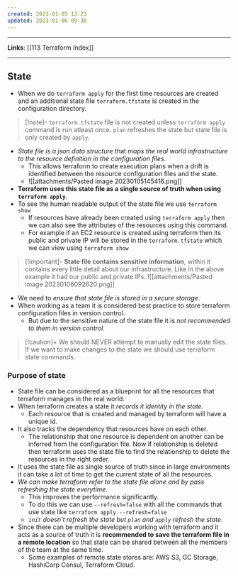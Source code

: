 ```yaml
---
created: 2023-01-05 13:23
updated: 2023-01-06 09:30
---
```

---
**Links**: [[113 Terraform Index]]

---
## State
- When we do `terraform apply` for the first time resources are created and an additional state file `terraform.tfstate` is created in the configuration directory.

> [!note]- `terraform.tfstate` file is not created unless `terraform apply` command is run atleast once.
> `plan` refreshes the state but state file is only created by `apply`.

- *State file is a json data structure* that *maps the real world infrastructure to the resource definition in the configuration files*.
	- This allows terraform to create execution plans when a drift is identified between the resource configuration files and the state.
	- ![[attachments/Pasted image 20230105145416.png]]
- **Terraform uses this state file as a single source of truth when using `terraform apply`**.
- To see the human readable output of the state file we use `terraform show`
	- If resources have already been created using `terraform apply` then we can also see the attributes of the resources using this command.
	- For example if an EC2 resource is created using terraform then its public and private IP will be stored in the `terraform.tfstate` which we can view using `terraform show`

> [!important]- **State file contains sensitive information**, within it contains every little detail about our infrastructure.
> Like in the above example it had our public and private IPs.
> ![[attachments/Pasted image 20230106092620.png]]

- We need to *ensure that state file is stored in a secure storage*.
- When working as a team it is considered best practice to store terraform configuration files in version control.
	- But due to the sensitive nature of the state file it is *not recommended to them in version control*.

> [!caution]+ We should NEVER attempt to manually edit the state files.
> If we want to make changes to the state we should use terraform state commands.

### Purpose of state
- State file can be considered as a blueprint for all the resources that terraform manages in the real world. 
- When terraform creates a state it *records it identity in the state*.
	- Each resource that is created and managed by terraform will have a unique id.
- It also tracks the dependency that resources have on each other. 
	- The relationship that one resource is dependent on another can be inferred from the configuration file. Now if relationship is deleted then terraform uses the state file to find the relationship to delete the resources in the right order.
- It uses the state file as single source of truth since in large environments it can take a lot of time to get the current state of all the resources.
- *We can make terraform refer to the state file alone and by pass refreshing the state everytime*.
	- This improves the performance significantly.
	- To do this we can use `--refresh=false` with all the commands that use state like `terraform apply --refresh=false`
	- *`init` doesn't refresh the state but `plan` and `apply` refresh the state*.
- Since there can be multiple developers working with terraform and it acts as a source of truth it is **recommended to save the terraform file in a remote location** so that state can be shared between all the members of the team at the same time.
	- Some examples of remote state stores are: AWS S3, GC Storage, HashiCorp Consul, Terraform Cloud.
